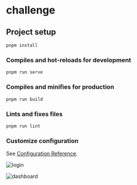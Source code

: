 # challenge

## Project setup
```
pnpm install
```

### Compiles and hot-reloads for development
```
pnpm run serve
```

### Compiles and minifies for production
```
pnpm run build
```

### Lints and fixes files
```
pnpm run lint
```

### Customize configuration
See [Configuration Reference](https://cli.vuejs.org/config/).


![login](/home/fbettic/Documentos/proyectos/challenge/images/login.jpeg)

![dashboard](/home/fbettic/Documentos/proyectos/challenge/images/dashboard.png)
